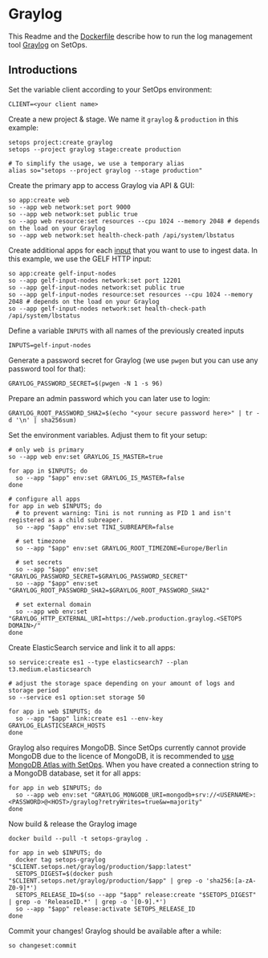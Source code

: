 # Graylog

This Readme and the [Dockerfile](./Docerfile) describe how to run the log management tool [Graylog](https://docs.graylog.org/en/4.0/index.html) on SetOps.

## Introductions

Set the variable client according to your SetOps environment:

```
CLIENT=<your client name>
```

Create a new project & stage. We name it `graylog` & `production` in this example:

```
setops project:create graylog
setops --project graylog stage:create production

# To simplify the usage, we use a temporary alias
alias so="setops --project graylog --stage production"
```

Create the primary app to access Graylog via API & GUI:

```
so app:create web
so --app web network:set port 9000
so --app web network:set public true
so --app web resource:set resources --cpu 1024 --memory 2048 # depends on the load on your Graylog
so --app web network:set health-check-path /api/system/lbstatus
```

Create additional apps for each [input](https://docs.graylog.org/en/4.0/pages/sending_data.html) that you want to use to ingest data. In this example, we use the GELF HTTP input:

```
so app:create gelf-input-nodes
so --app gelf-input-nodes network:set port 12201
so --app gelf-input-nodes network:set public true
so --app gelf-input-nodes resource:set resources --cpu 1024 --memory 2048 # depends on the load on your Graylog
so --app gelf-input-nodes network:set health-check-path /api/system/lbstatus
```

Define a variable `INPUTS` with all names of the previously created inputs

```
INPUTS=gelf-input-nodes
```

Generate a password secret for Graylog (we use `pwgen` but you can use any password tool for that):

```
GRAYLOG_PASSWORD_SECRET=$(pwgen -N 1 -s 96)
```

Prepare an admin password which you can later use to login:

```
GRAYLOG_ROOT_PASSWORD_SHA2=$(echo "<your secure password here>" | tr -d '\n' | sha256sum)
```

Set the environment variables. Adjust them to fit your setup:

```
# only web is primary
so --app web env:set GRAYLOG_IS_MASTER=true

for app in $INPUTS; do
  so --app "$app" env:set GRAYLOG_IS_MASTER=false
done

# configure all apps
for app in web $INPUTS; do
  # to prevent warning: Tini is not running as PID 1 and isn't registered as a child subreaper.
  so --app "$app" env:set TINI_SUBREAPER=false

  # set timezone
  so --app "$app" env:set GRAYLOG_ROOT_TIMEZONE=Europe/Berlin

  # set secrets
  so --app "$app" env:set "GRAYLOG_PASSWORD_SECRET=$GRAYLOG_PASSWORD_SECRET"
  so --app "$app" env:set "GRAYLOG_ROOT_PASSWORD_SHA2=$GRAYLOG_ROOT_PASSWORD_SHA2"

  # set external domain
  so --app web env:set "GRAYLOG_HTTP_EXTERNAL_URI=https://web.production.graylog.<SETOPS DOMAIN>/"
done
```

Create ElasticSearch service and link it to all apps:

```
so service:create es1 --type elasticsearch7 --plan t3.medium.elasticsearch

# adjust the storage space depending on your amount of logs and storage period
so --service es1 option:set storage 50

for app in web $INPUTS; do
  so --app "$app" link:create es1 --env-key GRAYLOG_ELASTICSEARCH_HOSTS
done
```

Graylog also requires MongoDB. Since SetOps currently cannot provide MongoDB due to the licence of MongoDB, it is recommended to [use MongoDB Atlas with SetOps](https://try.setops.net/docs/user/configuration/extending-setops/#mongodb-atlas). When you have created a connection string to a MongoDB database, set it for all apps:

```
for app in web $INPUTS; do
  so --app web env:set "GRAYLOG_MONGODB_URI=mongodb+srv://<USERNAME>:<PASSWORD>@<HOST>/graylog?retryWrites=true&w=majority"
done
```

Now build & release the Graylog image

```
docker build --pull -t setops-graylog .

for app in web $INPUTS; do
  docker tag setops-graylog "$CLIENT.setops.net/graylog/production/$app:latest"
  SETOPS_DIGEST=$(docker push "$CLIENT.setops.net/graylog/production/$app" | grep -o 'sha256:[a-zA-Z0-9]*')
  SETOPS_RELEASE_ID=$(so --app "$app" release:create "$SETOPS_DIGEST" | grep -o 'ReleaseID.*' | grep -o '[0-9].*')
  so --app "$app" release:activate SETOPS_RELEASE_ID
done
```

Commit your changes! Graylog should be available after a while:

```
so changeset:commit
```

